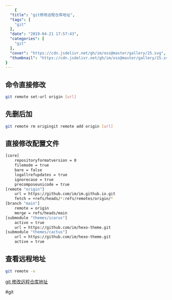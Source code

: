 ```yaml
---
    {
  "title": "git修改远程仓库地址",
  "tags": [
    "git"
  ],
  "date": "2019-04-21 17:57:43",
  "categories": [
    "git"
  ],
  "cover": "https://cdn.jsdelivr.net/gh/im/oss@master/gallery/25.svg",
  "thumbnail": "https://cdn.jsdelivr.net/gh/im/oss@master/gallery/25.svg"
}
---
```

    

## 命令直接修改
```bash
git remote set-url origin [url]
```

## 先删后加
```bash
git remote rm origingit remote add origin [url]
```
<!--more-->
## 直接修改配置文件
```bash
[core]
	repositoryformatversion = 0
	filemode = true
	bare = false
	logallrefupdates = true
	ignorecase = true
	precomposeunicode = true
[remote "origin"]
	url = https://github.com/im/im.github.io.git
	fetch = +refs/heads/*:refs/remotes/origin/*
[branch "main"]
	remote = origin
	merge = refs/heads/main
[submodule "themes/icarus"]
	active = true
	url = https://github.com/im/hexo-theme.git
[submodule "themes/cactus"]
	url = https://github.com/im/hexo-theme.git
	active = true

```

## 查看远程地址
```bash
git remote -v
```

[git 修改远程仓库地址](https://tangxiaomi.top/2021/03/09/git/remote/)

#git